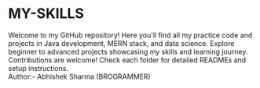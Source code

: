 # MY-SKILLS
Welcome to my GitHub repository! Here you'll find all my practice code and projects in Java development, MERN stack, and data science. Explore beginner to advanced projects showcasing my skills and learning journey. Contributions are welcome! Check each folder for detailed READMEs and setup instructions.<br>
Author:- Abhishek Sharma (BROGRAMMER)
